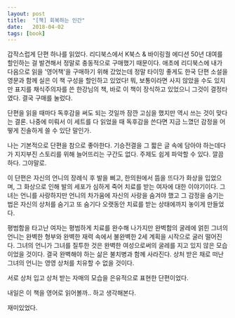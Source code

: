 ```yaml
---
layout: post
title:  "[책] 회복하는 인간"
date:   2018-04-02
tags: [book]
---
```


  갑작스럽게 단편 하나를 읽었다. 리디북스에서 K북스 & 바이링궐 에디션 50년 대여를 할인하는 걸 발견해서 정말로 충동적으로 구매했기 때문이다. 애초에 리디북스에 내가 다음으로 읽을 '영어책'을 구매하기 위해 갔었는데 정말 타이밍 좋게도 한국 단편 소설을 영문과 함께 실은 이 책 구성을 할인하고 있었다! 뭐, 보통이라면 사지 않았을 수도 있지만 표지를 채식주의자를 쓴 한강님의 책, 바로 이 책이 장식하고 있었으니 그것이 결정타였다. 결국 구매를 눌렀다.

  단편을 읽을 때마다 독후감을 써도 되는 것일까 잠깐 고심을 했지만 역시 쓰는 것이 맞다는 결론. 나중에 미뤄서 이 세트를 다 읽었을 때 독후감을 쓴다면 지금 느꼈던 감정을 어떻게 진솔하게 쓸 수 있단 말인가.

  나는 기본적으로 단편을 참으로 좋아한다. 기승전결을 그 짧은 글 속에 담아야 하는데다가 지지부진 스토리를 위해 늘어뜨리는 구간도 없다. 주제도 쉽게 파악할 수 있다. 깔끔하다. 그야말로.

  이 단편은 자신의 언니의 장례식 후 발을 삐고, 한의원에서 뜸을 뜨다가 화상을 입었으며, 그 화상으로 인해 발의 세포가 심하게 죽어 치료를 받는 여자에 대한 이야기이다. 그녀는 언니를 사랑하지만 언니의 차가움에 자신의 사랑을 숨겨야 했고 그 감정을 숨기는 법은 자신의 상처를 숨기고 또 숨기다 오랫동안 치료를 받는 상태에까지 놓이게 만들었다.

  평범함을 타고난 여자는 평범하게 치료를 완수해 나가지만 완벽함의 굴레에 얽힌 그녀의 언니는 완벽한 형부와 완벽한 재력 속에서 불완벽한 2세 계획을 시작으로 굴러 떨어진다. 그녀의 언니가 그녀를 질투한 것은 완벽한 여성으로써의 굴레를 지고 있지 않은 모습이었을 것이다. 결국 완벽해야 하는 삶은 불치병과 함께 사라진다. 상처 받은 채로 떠난 그녀의 언니는 영영 상처를 치유할 수 없을 것이다.

  서로 상처 입고 상처 받는 자매의 모습을 은유적으로 표현한 단편이었다.

  내일은 이 책을 영어로 읽어볼까.. 하고 생각해본다.

  재미있었다.